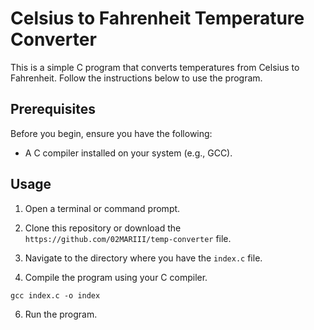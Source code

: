 # Celsius to Fahrenheit Temperature Converter

This is a simple C program that converts temperatures from Celsius to Fahrenheit. Follow the instructions below to use the program.
<img align="center" src="https://static01.nyt.com/newsgraphics/2018/09/28/ipcc-1-5-report/160f16aea85341d46e2200746d961c3be9b7e331/Chart_lg.gif" alt="" />
## Prerequisites

Before you begin, ensure you have the following:

- A C compiler installed on your system (e.g., GCC).

## Usage

1. Open a terminal or command prompt.

2. Clone this repository or download the `https://github.com/02MARIII/temp-converter` file.

3. Navigate to the directory where you have the `index.c` file.

4. Compile the program using your C compiler.
```
gcc index.c -o index
```

6. Run the program.
